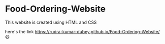# Food-Ordering-Website

This website is created using HTML and CSS

here's the link https://rudra-kumar-dubey.github.io/Food-Ordering-Website/ 😄


